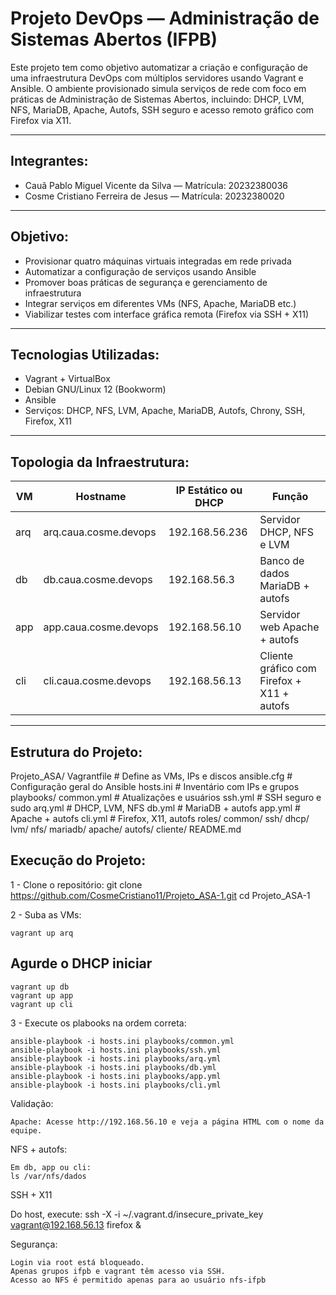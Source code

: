 # Projeto DevOps — Administração de Sistemas Abertos (IFPB)

Este projeto tem como objetivo automatizar a criação e configuração de uma infraestrutura DevOps com múltiplos servidores usando Vagrant e Ansible. O ambiente provisionado simula serviços de rede com foco em práticas de Administração de Sistemas Abertos, incluindo: DHCP, LVM, NFS, MariaDB, Apache, Autofs, SSH seguro e acesso remoto gráfico com Firefox via X11.

---

## Integrantes:

- Cauã Pablo Miguel Vicente da Silva — Matrícula: 20232380036  
- Cosme Cristiano Ferreira de Jesus — Matrícula: 20232380020

---

##  Objetivo:

- Provisionar quatro máquinas virtuais integradas em rede privada
- Automatizar a configuração de serviços usando Ansible
- Promover boas práticas de segurança e gerenciamento de infraestrutura
- Integrar serviços em diferentes VMs (NFS, Apache, MariaDB etc.)
- Viabilizar testes com interface gráfica remota (Firefox via SSH + X11)

---

##  Tecnologias Utilizadas:

- Vagrant + VirtualBox  
- Debian GNU/Linux 12 (Bookworm)  
- Ansible  
- Serviços: DHCP, NFS, LVM, Apache, MariaDB, Autofs, Chrony, SSH, Firefox, X11

---

##  Topologia da Infraestrutura:

| VM    | Hostname               | IP Estático ou DHCP | Função                                    |
|-------|------------------------|---------------------|-------------------------------------------|
| arq   | arq.caua.cosme.devops  | 192.168.56.236      | Servidor DHCP, NFS e LVM                  |
| db    | db.caua.cosme.devops   | 192.168.56.3        | Banco de dados MariaDB + autofs           |
| app   | app.caua.cosme.devops  | 192.168.56.10       | Servidor web Apache + autofs              |
| cli   | cli.caua.cosme.devops  | 192.168.56.13       | Cliente gráfico com Firefox + X11 + autofs |

---

## Estrutura do Projeto: 

Projeto_ASA/
     Vagrantfile # Define as VMs, IPs e discos
     ansible.cfg # Configuração geral do Ansible
     hosts.ini # Inventário com IPs e grupos
playbooks/
    common.yml # Atualizações e usuários
    ssh.yml # SSH seguro e sudo
    arq.yml # DHCP, LVM, NFS
    db.yml # MariaDB + autofs
    app.yml # Apache + autofs
    cli.yml # Firefox, X11, autofs
roles/
    common/
    ssh/
    dhcp/
    lvm/
    nfs/
    mariadb/
    apache/
    autofs/
    cliente/
README.md

## Execução do Projeto:

1 - Clone o repositório:
    git clone https://github.com/CosmeCristiano11/Projeto_ASA-1.git
    cd Projeto_ASA-1

2 - Suba as VMs:
    
    vagrant up arq
## Agurde o DHCP iniciar 
    vagrant up db
    vagrant up app
    vagrant up cli

3 - Execute os plabooks na ordem correta:

    ansible-playbook -i hosts.ini playbooks/common.yml
    ansible-playbook -i hosts.ini playbooks/ssh.yml
    ansible-playbook -i hosts.ini playbooks/arq.yml
    ansible-playbook -i hosts.ini playbooks/db.yml
    ansible-playbook -i hosts.ini playbooks/app.yml
    ansible-playbook -i hosts.ini playbooks/cli.yml

Validação:

    Apache: Acesse http://192.168.56.10 e veja a página HTML com o nome da equipe.

NFS + autofs:

    Em db, app ou cli:
    ls /var/nfs/dados

SSH + X11

Do host, execute:
ssh -X -i ~/.vagrant.d/insecure_private_key vagrant@192.168.56.13
firefox &

Segurança:

    Login via root está bloqueado.
    Apenas grupos ifpb e vagrant têm acesso via SSH.
    Acesso ao NFS é permitido apenas para ao usuário nfs-ifpb
